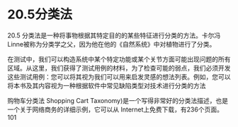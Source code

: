 # 20.5分类法

20.5
分类法是一种将事物根据其特定目的的某些特征进行分类的方法。卡尔冯 Linne被称为分类学之父，因为他在他的《自然系统》中对植物进行了分类。

在测试中，我们可以构造系统中某个特定功能或某个关节方面可能出现问题的所有区域。从这里，我们获得了测试用例的材料，为了检查可能的弱点，我们必须开发这些测试用例：您可以将其视为我们可以用来启发灵感的想法列表。例如，您可以将本书及其内容视为一种根据软件中常见缺陷类型对技术进行分类的方法

购物车分类法 Shopping Cart Taxonomy)是一个写得非常好的分类法描述，也是一个关于网络商务的详细示例，它可以从 Internet上免费下载，有236个页面。101
